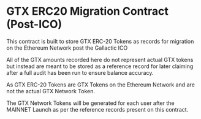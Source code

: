 # GTX ERC20 Migration Contract (Post-ICO)

This contract is built to store GTX ERC-20 Tokens as records for migration on the Ethereum Network post the Gallactic ICO

All of the GTX amounts recorded here do not represent actual GTX tokens but instead are meant to be 
stored as a reference record for later claiming after a full audit has been run to ensure balance accuracy.

As GTX ERC-20 Tokens are GTX Tokens on the Ethereum Network and are not the actual GTX Network Token.

The GTX Network Tokens will be generated for each user after the MAINNET Launch 
as per the reference records present on this contract.
